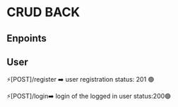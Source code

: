 # CRUD BACK

## Enpoints

## User

⚡[POST]/register ➡️ user registration status: 201 🟢

⚡[POST]/login➡️ login of the logged in user status:200🟢
